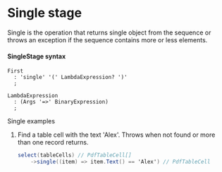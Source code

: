 # Single stage

Single is the operation that returns single object from the sequence or throws an exception if the sequence contains more 
or less elements.

#### SingleStage syntax
```antlr
First
  : 'single' '(' LambdaExpression? ')'  
  ;
  
LambdaExpression
  : (Args '=>' BinaryExpression)
  ;
```

Single examples
1. Find a table cell with the text 'Alex'. Throws when not found or more than one record returns.
    ```csharp
    select(tableCells) // PdfTableCell[]
        ->single((item) => item.Text() == 'Alex') // PdfTableCell
    ```